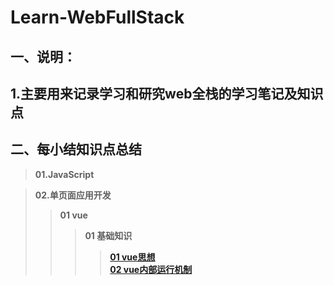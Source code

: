 # Learn-WebFullStack
## 一、说明：
## 1.主要用来记录学习和研究web全栈的学习笔记及知识点


## 二、每小结知识点总结
> **01.JavaScript**

> **02.单页面应用开发**
>> **01 vue**  
>>> **01 基础知识**  
>>>> [**01 vue思想**](www.cnblogs.com/bgwhite)   
>>>> [**02 vue内部运行机制**]()  